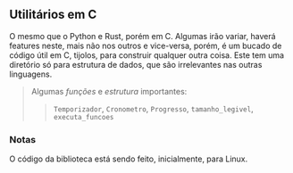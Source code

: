 ## Utilitários em C
O mesmo que o Python e Rust, porém em C. Algumas irão variar, haverá features neste, mais não nos outros e vice-versa, porém, é um bucado de código útil em C, tijolos, 
para construir qualquer outra coisa. Este tem uma diretório só para estrutura de dados, que são irrelevantes nas outras linguagens.

> Algumas *funções* e *estrutura* importantes:
>> `Temporizador`, `Cronometro`, `Progresso`, `tamanho_legivel`, `executa_funcoes`

### Notas
O código da biblioteca está sendo feito, inicialmente, para Linux.
